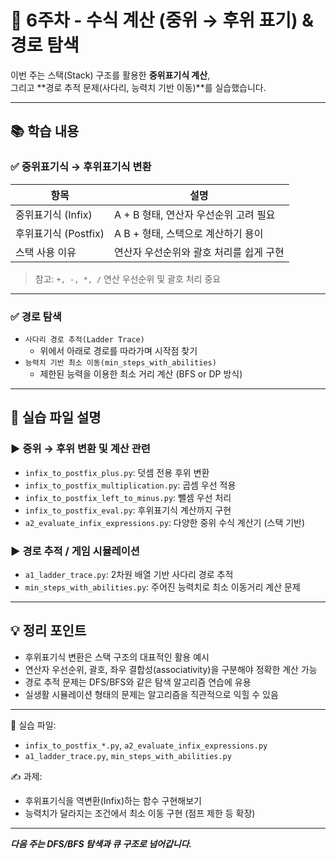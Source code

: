 # 📌 6주차 - 수식 계산 (중위 → 후위 표기) & 경로 탐색

이번 주는 스택(Stack) 구조를 활용한 **중위표기식 계산**,  
그리고 **경로 추적 문제(사다리, 능력치 기반 이동)**를 실습했습니다.

---

## 📚 학습 내용

### ✅ 중위표기식 → 후위표기식 변환

| 항목 | 설명 |
|------|------|
| 중위표기식 (Infix) | A + B 형태, 연산자 우선순위 고려 필요 |
| 후위표기식 (Postfix) | A B + 형태, 스택으로 계산하기 용이 |
| 스택 사용 이유 | 연산자 우선순위와 괄호 처리를 쉽게 구현 |

> 참고: `+, -, *, /` 연산 우선순위 및 괄호 처리 중요

---

### ✅ 경로 탐색

- `사다리 경로 추적(Ladder Trace)`  
  - 위에서 아래로 경로를 따라가며 시작점 찾기
- `능력치 기반 최소 이동(min_steps_with_abilities)`  
  - 제한된 능력을 이용한 최소 거리 계산 (BFS or DP 방식)

---

## 🧪 실습 파일 설명

### ▶ 중위 → 후위 변환 및 계산 관련
- `infix_to_postfix_plus.py`: 덧셈 전용 후위 변환
- `infix_to_postfix_multiplication.py`: 곱셈 우선 적용
- `infix_to_postfix_left_to_minus.py`: 뺄셈 우선 처리
- `infix_to_postfix_eval.py`: 후위표기식 계산까지 구현
- `a2_evaluate_infix_expressions.py`: 다양한 중위 수식 계산기 (스택 기반)

### ▶ 경로 추적 / 게임 시뮬레이션
- `a1_ladder_trace.py`: 2차원 배열 기반 사다리 경로 추적
- `min_steps_with_abilities.py`: 주어진 능력치로 최소 이동거리 계산 문제

---

## 💡 정리 포인트

- 후위표기식 변환은 스택 구조의 대표적인 활용 예시
- 연산자 우선순위, 괄호, 좌우 결합성(associativity)을 구분해야 정확한 계산 가능
- 경로 추적 문제는 DFS/BFS와 같은 탐색 알고리즘 연습에 유용
- 실생활 시뮬레이션 형태의 문제는 알고리즘을 직관적으로 익힐 수 있음

---

📂 실습 파일:  
- `infix_to_postfix_*.py`, `a2_evaluate_infix_expressions.py`  
- `a1_ladder_trace.py`, `min_steps_with_abilities.py`

✍️ 과제:
- 후위표기식을 역변환(Infix)하는 함수 구현해보기
- 능력치가 달라지는 조건에서 최소 이동 구현 (점프 제한 등 확장)

---

**_다음 주는 DFS/BFS 탐색과 큐 구조로 넘어갑니다._**